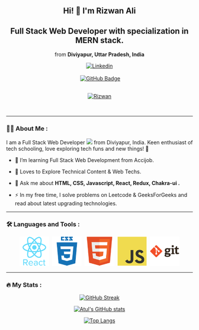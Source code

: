 <h2 color="blue" align="center">Hi! 👋 I'm Rizwan Ali </h2>

   <h2 color="blue" align="center">Full Stack Web Developer with specialization in MERN stack.</h2>
   <p color="blue" align="center">from <b>Diviyapur, Uttar Pradesh, India</b></p>
    <div id="badges" align="center">
     <a href="https://www.linkedin.com/in/rizwan-ali-737092241/">
      <img height="27.5px" src="https://img.shields.io/badge/LinkedIn-blue?style=flat&logo=linkedin&logoColor=white" alt="Linkedin"/>
    </a>
  </div>
  <br>
  <div align="center">
  <img height="22.5px" src="https://komarev.com/ghpvc/?username=RizwanAli-23&style=flat&color=orange" alt=""/>
<a href="https://github.com/RizwanAli-23?tab=followers"><img height="22.5px" src="https://img.shields.io/github/followers/RizwanAli-23?label=Followers&style=flat&color=important" alt="GitHub Badge"></a>
 </div>
  <br>

  <p align="center"> <a href="https://github.com/ryo-ma/github-profile-trophy"><img src="https://github-profile-trophy.vercel.app/?username=RizwanAli-23&margin-w=15&margin-h=15" alt="Rizwan" /></a> </p>

 <br>
<div id="header" align="center">

</div>
<hr>

### :man_technologist: About Me :

I am a Full Stack Web Developer <img src="https://media.giphy.com/media/WUlplcMpOCEmTGBtBW/giphy.gif" width="30"> from Diviyapur, India. Keen enthusiast of tech schooling, love exploring tech funs and new things! 👀
- :telescope: I’m learning Full Stack Web Development from Accijob.

- :seedling: Loves to Explore Technical Content & Web Techs.
- 💬 Ask me about **HTML, CSS, Javascript, React, Redux, Chakra-ui .**

- :zap: In my free time, I solve problems on  Leetcode & GeeksForGeeks and read about latest upgrading technologies.


---

### :hammer_and_wrench: Languages and Tools :
<div align="center">
<div>
  <img src="https://github.com/devicons/devicon/blob/master/icons/react/react-original-wordmark.svg" title="React" alt="React" width="80" height="80"/>&nbsp;
  <!--<img src="https://github.com/devicons/devicon/blob/master/icons/redux/redux-original.svg" title="Redux" alt="Redux " width="40" height="40"/>&nbsp;-->
  <img src="https://github.com/devicons/devicon/blob/master/icons/css3/css3-plain-wordmark.svg"  title="CSS3" alt="CSS" width="80" height="80"/>&nbsp;
  <img src="https://github.com/devicons/devicon/blob/master/icons/html5/html5-original.svg" title="HTML5" alt="HTML" width="80" height="80"/>&nbsp;
  <img src="https://github.com/devicons/devicon/blob/master/icons/javascript/javascript-original.svg" title="JavaScript" alt="JavaScript" width="80" height="80"/>&nbsp;
  <img src="https://github.com/devicons/devicon/blob/master/icons/git/git-original-wordmark.svg" title="Git" **alt="Git" width="80" height="80"/>
</div>
</div>

---

### :fire: My Stats :
<div align="center">

[![GitHub Streak](http://github-readme-streak-stats.herokuapp.com?user=RizwanAli-23&theme=radical&background=000000)](https://github.com/RizwanAli-23)

[![Atul's GitHub stats](https://github-readme-stats.vercel.app/api?username=RizwanAli-23&theme=radical)](https://github.com/RizwanAli-23)

[![Top Langs](https://github-readme-stats.vercel.app/api/top-langs/?username=RizwanAli-23&layout=compact&theme=radical)](https://github.com/RizwanAli-23)
</div>
